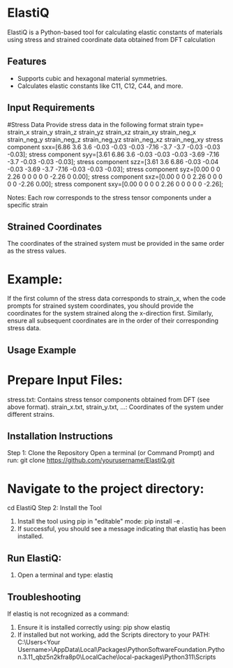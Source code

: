 # ElastiQ
ElastiQ is a Python-based tool for calculating elastic constants of materials using stress and strained coordinate data obtained from DFT calculation

## Features
- Supports cubic and hexagonal material symmetries.
- Calculates elastic constants like C11, C12, C44, and more.
## Input Requirements
#Stress Data
Provide stress data in the following format
strain type=         strain_x	strain_y	strain_z	strain_yz	strain_xz	strain_xy	strain_neg_x	strain_neg_y	strain_neg_z	strain_neg_yz	strain_neg_xz	strain_neg_xy
stress component sxx=[6.86	   3.6	    3.6	    -0.03	      -0.03	    -0.03	    -7.16	        -3.7	        -3.7	          -0.03	       -0.03	        -0.03];
stress component syy=[3.61	   6.86	     3.6	   -0.03	    -0.03	    -0.03	    -3.69	         -7.16	       -3.7	          -0.03	        -0.03	        -0.03];
stress component szz=[3.61	   3.6	    6.86	    -0.03	    -0.04	    -0.03	     -3.69	        -3.7	        -7.16	        -0.03	        -0.03	        -0.03];
stress component syz=[0.00	    0	        0	        2.26	    0	        0	          0	            0	            0	            -2.26	        0	          0.00];
stress component sxz=[0.00	     0	      0	        0	        2.26	     0	        0	            0	            0	            0	          -2.26        	0.00];
stress component sxy=[0.00	      0	      0	        0	        0	      2.26	        0	            0	            0	            0	            0	          -2.26];

Notes:
Each row corresponds to the stress tensor components under a specific strain

## Strained Coordinates
The coordinates of the strained system must be provided in the same order as the stress values.
# Example:
If the first column of the stress data corresponds to strain_x, when the code prompts for strained system coordinates, you should provide the coordinates for the system strained along the x-direction first.
Similarly, ensure all subsequent coordinates are in the order of their corresponding stress data.

## Usage Example
# Prepare Input Files:
stress.txt: Contains stress tensor components obtained from DFT (see above format).
strain_x.txt, strain_y.txt, ...: Coordinates of the system under different strains.

## Installation Instructions
Step 1: Clone the Repository
Open a terminal (or Command Prompt) and run:
git clone https://github.com/yourusername/ElastiQ.git

# Navigate to the project directory:
cd ElastiQ
Step 2: Install the Tool

1. Install the tool using pip in "editable" mode:
pip install -e .
2. If successful, you should see a message indicating that elastiq has been installed.

## Run ElastiQ:
1. Open a terminal and type:
elastiq

## Troubleshooting
If elastiq is not recognized as a command:

  1. Ensure it is installed correctly using:
    pip show elastiq
  2. If installed but not working, add the Scripts directory to your PATH:
C:\Users\<Your Username>\AppData\Local\Packages\PythonSoftwareFoundation.Python.3.11_qbz5n2kfra8p0\LocalCache\local-packages\Python311\Scripts
